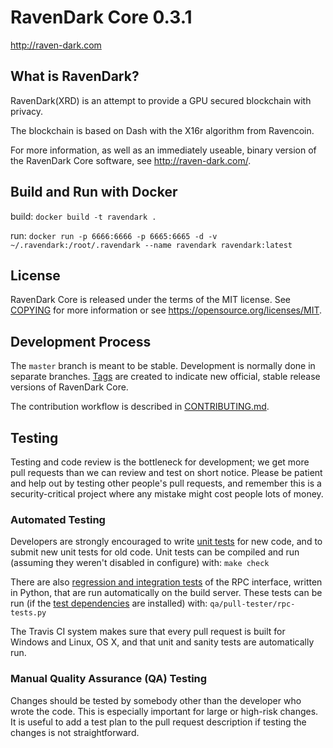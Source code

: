 RavenDark Core 0.3.1
===============================


http://raven-dark.com


What is RavenDark?
----------------

RavenDark(XRD) is an attempt to provide a GPU secured blockchain with privacy.

The blockchain is based on Dash with the X16r algorithm from Ravencoin.

For more information, as well as an immediately useable, binary version of
the RavenDark Core software, see http://raven-dark.com/.


Build and Run with Docker
----------------

build:
`docker build -t ravendark .`

run:
`docker run -p 6666:6666 -p 6665:6665 -d -v ~/.ravendark:/root/.ravendark --name ravendark ravendark:latest`

License
-------

RavenDark Core is released under the terms of the MIT license. See [COPYING](COPYING) for more
information or see https://opensource.org/licenses/MIT.

Development Process
-------------------

The `master` branch is meant to be stable. Development is normally done in separate branches.
[Tags](https://github.com/raven-dark/raven-dark/tags) are created to indicate new official,
stable release versions of RavenDark Core.

The contribution workflow is described in [CONTRIBUTING.md](CONTRIBUTING.md).

Testing
-------

Testing and code review is the bottleneck for development; we get more pull
requests than we can review and test on short notice. Please be patient and help out by testing
other people's pull requests, and remember this is a security-critical project where any mistake might cost people
lots of money.

### Automated Testing

Developers are strongly encouraged to write [unit tests](/doc/unit-tests.md) for new code, and to
submit new unit tests for old code. Unit tests can be compiled and run
(assuming they weren't disabled in configure) with: `make check`

There are also [regression and integration tests](/qa) of the RPC interface, written
in Python, that are run automatically on the build server.
These tests can be run (if the [test dependencies](/qa) are installed) with: `qa/pull-tester/rpc-tests.py`

The Travis CI system makes sure that every pull request is built for Windows
and Linux, OS X, and that unit and sanity tests are automatically run.

### Manual Quality Assurance (QA) Testing

Changes should be tested by somebody other than the developer who wrote the
code. This is especially important for large or high-risk changes. It is useful
to add a test plan to the pull request description if testing the changes is
not straightforward.
